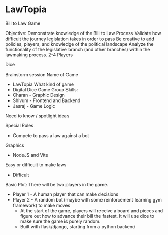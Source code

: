 # LawTopia

Bill to Law Game

Objective: 
Demonstrate knowledge of the Bill to Law Process
Validate how difficult the journey legislation takes in order to pass
Be creative to add policies, players, and knowledge of the political landscape
Analyze the functionality of the legislative branch (and other branches) within the lawmaking process.
2-4 Players

Dice

Brainstorm session
Name of Game 
* LawTopia
What kind of game
* Digital Dice Game
Group Skills:
* Charan - Graphic Design
* Shivum - Frontend and Backend
* Jasraj - Game Logic

Need to know / spotlight ideas

Special Rules
* Compete to pass a law against a bot

Graphics
* NodeJS and Vite

Easy or difficult to make laws
* Difficult

Basic Plot:
There will be two players in the game. 
* Player 1 - A human player that can make decisions
* Player 2 - A random bot (maybe with some reinforcement learning gym framework) to make moves
  * At the start of the game, players will receive a board and pieces and figure out how to advance their bill the fastest. It will use dice to make sure the game is purely random.
  * Built with flask/django, starting from a python backend
